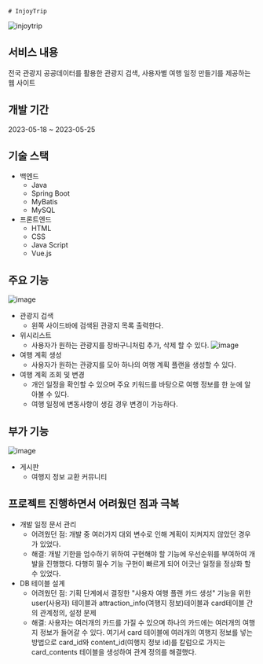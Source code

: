     # InjoyTrip
![injoytrip](https://github.com/keunmoj/InjoyTrip/assets/94428183/587da266-7a7e-488a-a86d-2c9c92ac6d05)
## 서비스 내용
전국 관광지 공공데이터를 활용한 관광지 검색, 사용자별 여행 일정 만들기를 제공하는 웹 사이트
## 개발 기간
2023-05-18 ~ 2023-05-25
## 기술 스택
* 백엔드
  * Java
  * Spring Boot
  * MyBatis
  * MySQL
* 프론트엔드
  * HTML
  * CSS
  * Java Script
  * Vue.js
 
## 주요 기능
![image](https://github.com/keunmoj/InjoyTrip/assets/94428183/da36549d-79ac-46b8-9d13-27e48bf0941c)
* 관광지 검색
  * 왼쪽 사이드바에 검색된 관광지 목록 출력한다.
* 위시리스트
  * 사용자가 원하는 관광지를 장바구니처럼 추가, 삭제 할 수 있다.
![image](https://github.com/keunmoj/InjoyTrip/assets/94428183/2c2d33e7-e3e0-4882-8a2f-415f00a1a600)
* 여행 계획 생성
  * 사용자가 원하는 관광지를 모아 하나의 여행 계획 플랜을 생성할 수 있다.
* 여행 계획 조회 및 변경
  * 개인 일정을 확인할 수 있으며 주요 키워드를 바탕으로 여행 정보를 한 눈에 알아볼 수 있다.
  * 여행 일정에 변동사항이 생길 경우 변경이 가능하다.

## 부가 기능
![image](https://github.com/keunmoj/InjoyTrip/assets/94428183/8801ae62-d2e4-4094-bcd9-9bdb5a640699)
* 게시판
  * 여행지 정보 교환 커뮤니티

## 프로젝트 진행하면서 어려웠던 점과 극복
* 개발 일정 문서 관리
  * 어려웠던 점: 개발 중 여러가지 대외 변수로 인해 계획이 지켜지지 않았던 경우가 있었다.
  * 해결: 개발 기한을 엄수하기 위하여 구현해야 할 기능에 우선순위를 부여하여 개발을 진행했다. 다행히 필수 기능 구현이 빠르게 되어 어긋난 일정을 정상화 할 수 있었다.
* DB 테이블 설계
  * 어려웠던 점: 기획 단계에서 결정한 "사용자 여행 플랜 카드 생성" 기능을 위한 user(사용자) 테이블과 attraction_info(여행지 정보)테이블과 card테이블 간의 관계정의, 설정 문제
  * 해결: 사용자는 여러개의 카드를 가질 수 있으며 하나의 카드에는 여러개의 여행지 정보가 들어갈 수 있다. 여기서 card 테이블에 여러개의 여행지 정보를 넣는 방법으로 card_id와 content_id(여행지 정보 id)를 칼럼으로 가지는 card_contents 테이블을 생성하여 관계 정의를 해결했다.
